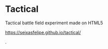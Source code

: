 # Tactical

Tactical battle field experiment made on HTML5

https://seixasfelipe.github.io/tactical/

.

